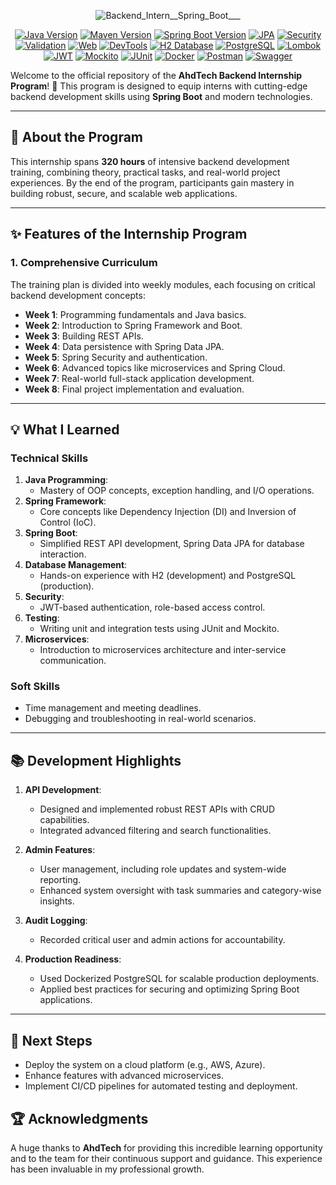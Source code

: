 <div align=center>
  
![Backend_Intern__Spring_Boot___](https://github.com/user-attachments/assets/562ccce9-7c43-440a-b3d6-95e8adceeba7)

[![Java Version](https://img.shields.io/badge/java-17-blue)](https://www.oracle.com/java/technologies/javase/jdk17-archive-downloads.html)
[![Maven Version](https://img.shields.io/badge/maven-3.8.5-orange)](https://maven.apache.org/download.cgi)
[![Spring Boot Version](https://img.shields.io/badge/spring--boot-2.7.7-green)](https://spring.io/projects/spring-boot)
[![JPA](https://img.shields.io/badge/JPA-Spring%20Boot-blue)](https://spring.io/projects/spring-data-jpa)
[![Security](https://img.shields.io/badge/Security-Spring%20Boot-yellowgreen)](https://spring.io/projects/spring-security)
[![Validation](https://img.shields.io/badge/Validation-Spring%20Boot-brightgreen)](https://spring.io/projects/spring-framework)
[![Web](https://img.shields.io/badge/Web-Spring%20Boot-orange)](https://spring.io/projects/spring-boot)
[![DevTools](https://img.shields.io/badge/DevTools-Spring%20Boot-lightgrey)](https://spring.io/projects/spring-boot)
[![H2 Database](https://img.shields.io/badge/Database-H2-blue)](https://www.h2database.com/)
[![PostgreSQL](https://img.shields.io/badge/Database-PostgreSQL-blue)](https://www.postgresql.org/)
[![Lombok](https://img.shields.io/badge/Utility-Lombok-red)](https://projectlombok.org/)
[![JWT](https://img.shields.io/badge/JWT-io.jsonwebtoken-lightblue)](https://github.com/jwtk/jjwt)
[![Mockito](https://img.shields.io/badge/Testing-Mockito-orange)](https://site.mockito.org/)
[![JUnit](https://img.shields.io/badge/Testing-JUnit-orange)](https://junit.org/)
[![Docker](https://img.shields.io/badge/Docker-20.10.12-blue)](https://www.docker.com/)
[![Postman](https://img.shields.io/badge/Postman-10.16-orange)](https://www.postman.com/)
[![Swagger](https://img.shields.io/badge/Swagger-OpenAPI%203.0-brightgreen)](https://swagger.io/)

</div>

Welcome to the official repository of the **AhdTech Backend Internship Program**! 🚀 This program is designed to equip interns with cutting-edge backend development skills using **Spring Boot** and modern technologies.

---

## 🚩 **About the Program**

This internship spans **320 hours** of intensive backend development training, combining theory, practical tasks, and real-world project experiences. By the end of the program, participants gain mastery in building robust, secure, and scalable web applications.

---
## ✨ **Features of the Internship Program**

### **1. Comprehensive Curriculum**
The training plan is divided into weekly modules, each focusing on critical backend development concepts:

- **Week 1**: Programming fundamentals and Java basics.
- **Week 2**: Introduction to Spring Framework and Boot.
- **Week 3**: Building REST APIs.
- **Week 4**: Data persistence with Spring Data JPA.
- **Week 5**: Spring Security and authentication.
- **Week 6**: Advanced topics like microservices and Spring Cloud.
- **Week 7**: Real-world full-stack application development.
- **Week 8**: Final project implementation and evaluation.

---

## 💡 **What I Learned**

### **Technical Skills**
1. **Java Programming**:
   - Mastery of OOP concepts, exception handling, and I/O operations.
2. **Spring Framework**:
   - Core concepts like Dependency Injection (DI) and Inversion of Control (IoC).
3. **Spring Boot**:
   - Simplified REST API development, Spring Data JPA for database interaction.
4. **Database Management**:
   - Hands-on experience with H2 (development) and PostgreSQL (production).
5. **Security**:
   - JWT-based authentication, role-based access control.
6. **Testing**:
   - Writing unit and integration tests using JUnit and Mockito.
7. **Microservices**:
   - Introduction to microservices architecture and inter-service communication.

### **Soft Skills**
- Time management and meeting deadlines.
- Debugging and troubleshooting in real-world scenarios.

---

## 📚 **Development Highlights**

1. **API Development**:
   - Designed and implemented robust REST APIs with CRUD capabilities.
   - Integrated advanced filtering and search functionalities.

2. **Admin Features**:
   - User management, including role updates and system-wide reporting.
   - Enhanced system oversight with task summaries and category-wise insights.

3. **Audit Logging**:
   - Recorded critical user and admin actions for accountability.

4. **Production Readiness**:
   - Used Dockerized PostgreSQL for scalable production deployments.
   - Applied best practices for securing and optimizing Spring Boot applications.

---

## 🎯 Next Steps
- Deploy the system on a cloud platform (e.g., AWS, Azure).
- Enhance features with advanced microservices.
- Implement CI/CD pipelines for automated testing and deployment.

## 🏆 Acknowledgments
A huge thanks to **AhdTech** for providing this incredible learning opportunity and to the team for their continuous support and guidance. This experience has been invaluable in my professional growth.
